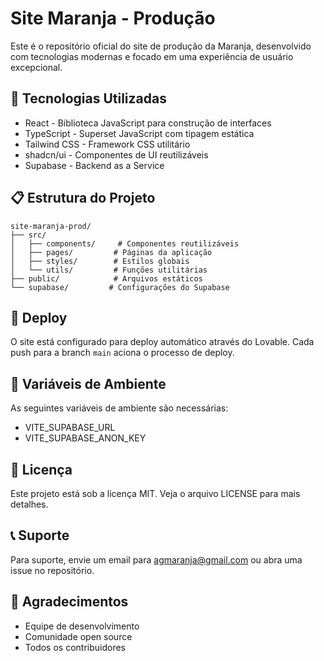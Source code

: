 # Site Maranja - Produção

Este é o repositório oficial do site de produção da Maranja, desenvolvido com tecnologias modernas e focado em uma experiência de usuário excepcional.

## 🚀 Tecnologias Utilizadas

* React - Biblioteca JavaScript para construção de interfaces
* TypeScript - Superset JavaScript com tipagem estática
* Tailwind CSS - Framework CSS utilitário
* shadcn/ui - Componentes de UI reutilizáveis
* Supabase - Backend as a Service

## 📋 Estrutura do Projeto

```
site-maranja-prod/
├── src/
│   ├── components/     # Componentes reutilizáveis
│   ├── pages/         # Páginas da aplicação
│   ├── styles/        # Estilos globais
│   └── utils/         # Funções utilitárias
├── public/            # Arquivos estáticos
└── supabase/         # Configurações do Supabase
```

## 🚀 Deploy

O site está configurado para deploy automático através do Lovable. Cada push para a branch `main` aciona o processo de deploy.

## 🔐 Variáveis de Ambiente

As seguintes variáveis de ambiente são necessárias:

* VITE_SUPABASE_URL
* VITE_SUPABASE_ANON_KEY

## 📝 Licença

Este projeto está sob a licença MIT. Veja o arquivo LICENSE para mais detalhes.

## 📞 Suporte

Para suporte, envie um email para agmaranja@gmail.com ou abra uma issue no repositório.

## 🙏 Agradecimentos

- Equipe de desenvolvimento
- Comunidade open source
- Todos os contribuidores
